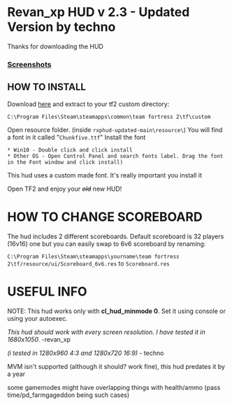 
# Revan_xp HUD v 2.3 - Updated Version by techno
Thanks for downloading the HUD
### [Screenshots](https://imgur.com/a/JQxbgaX)

## HOW TO INSTALL

Download [here](https://github.com/TechnoSL/rxphud-updated/archive/refs/heads/main.zip) and extract to your tf2 custom directory:

``C:\Program Files\Steam\steamapps\common\team fortress 2\tf\custom``

Open resource folder. (inside ``rxphud-updated-main\resource\``) You will find a font in it called "`Chunkfive.ttf`" Install the font

    * Win10 - Double click and click install
    * Other OS - Open Control Panel and search fonts label. Drag the font in the Font window and click install)

This hud uses a custom made font. It's really important you install it


Open TF2 and enjoy your ~~*old*~~ new HUD!

# HOW TO CHANGE SCOREBOARD
The hud includes 2 different scoreboards. Default scoreboard is 32 players (16v16) one but you can easily
swap to 6v6 scoreboard by renaming:

``C:\Program Files\Steam\steamapps\yourname\team fortress 2\tf/resource/ui/Scoreboard_6v6.res``
to ``Scoreboard.res``

# USEFUL INFO
 NOTE: This hud works only with **cl_hud_minmode 0**. Set it using console or using your autoexec.

*This hud should work with every screen resolution. I have tested it in 1680x1050.* -revan_xp

*(i tested in 1280x960 4:3 and 1280x720 16:9)* - techno

MVM isn't supported (although it should? work fine), this hud predates it by a year

some gamemodes might have overlapping things with health/ammo (pass time/pd_farmgageddon being such cases)

